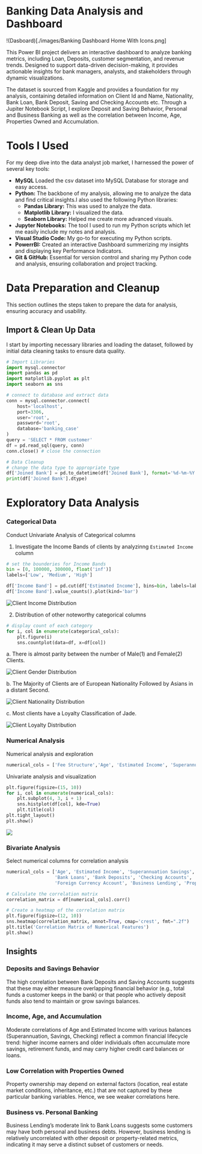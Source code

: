 # Banking Data Analysis and Dashboard

!(Dasboard)[./images/Banking Dashboard Home With Icons.png]

This Power BI project delivers an interactive dashboard to analyze banking metrics, including Loan, Deposits, customer segmentation, and revenue trends. Designed to support data-driven decision-making, it provides actionable insights for bank managers, analysts, and stakeholders through dynamic visualizations.

The dataset is sourced from Kaggle and provides a foundation for my analysis, containing detailed information on Client Id and Name, Nationality, Bank Loan, Bank Deposit, Saving and Checking Accounts etc. Through a Jupiter Notebook Script, I explore Deposit and Saving Behavior, Personal and Business Banking as well as the correlation between Income, Age, Properties Owned and Accumulation.

# Tools I Used

For my deep dive into the data analyst job market, I harnessed the power of several key tools:

- **MySQL** Loaded the csv dataset into MySQL Database for storage and easy access.
- **Python:** The backbone of my analysis, allowing me to analyze the data and find critical insights.I also used the following Python libraries:
  - **Pandas Library:** This was used to analyze the data.
  - **Matplotlib Library:** I visualized the data.
  - **Seaborn Library:** Helped me create more advanced visuals.
- **Jupyter Notebooks:** The tool I used to run my Python scripts which let me easily include my notes and analysis.
- **Visual Studio Code:** My go-to for executing my Python scripts.
- **PowerrBI:** Created an interactive Dashboard summerizing my insights and displaying key Performance Indicators.
- **Git & GitHub:** Essential for version control and sharing my Python code and analysis, ensuring collaboration and project tracking.

# Data Preparation and Cleanup

This section outlines the steps taken to prepare the data for analysis, ensuring accuracy and usability.

## Import & Clean Up Data

I start by importing necessary libraries and loading the dataset, followed by initial data cleaning tasks to ensure data quality.

```python
# Import Libraries
import mysql.connector
import pandas as pd
import matplotlib.pyplot as plt
import seaborn as sns

# connect to database and extract data
conn = mysql.connector.connect(
    host='localhost',
    port=3306,
    user='root',
    password='root',
    database='banking_case'
)
query = 'SELECT * FROM customer'
df = pd.read_sql(query, conn)
conn.close() # close the connection

# Data Cleanup
# change the data type to appropriate type
df['Joined Bank'] = pd.to_datetime(df['Joined Bank'], format='%d-%m-%Y')
print(df['Joined Bank'].dtype)
```

# Exploratory Data Analysis

### Categorical Data

Conduct Univariate Analysis of Categorical columns

1. Investigate the Income Bands of clients by analyzinng `Estimated Income` column

```python
# set the bounderies for Income Bands
bin = [0, 100000, 300000, float('inf')]
labels=['Low', 'Medium', 'High']

df['Income Band'] = pd.cut(df['Estimated Income'], bins=bin, labels=labels, right=False)
df['Income Band'].value_counts().plot(kind='bar')
```

![Client Income Distribution](./images/Client-Income-Distribution.PNG)

2. Distribution of other noteworthy categorical columns

```python
# display count of each category
for i, col in enumerate(categorical_cols):
    plt.figure(i)
    sns.countplot(data=df, x=df[col])
```

a. There is almost parity between the number of Male(1) and Female(2) Clients.

![Client Gender Distribution](./images/client-gender-distribtion.PNG)

b. The Majority of Clients are of European Nationality Followed by Asians in a distant Second.

![Client Nationality Distribution](./images/client-nationality-distribution)

c. Most clients have a Loyalty Classification of Jade.

![Client Loyalty Distribution](./images/client-loyalty-classification.PNG)

### Numerical Analysis

Numerical analysis and exploration

```python
numerical_cols = ['Fee Structure','Age', 'Estimated Income', 'Superannuation Savings', 'Credit Card Balance', 'Bank Loans', 'Bank Deposits', 'Checking Accounts', 'Saving Accounts', 'Foreign Currency Account', 'Business Lending']
```

Univariate analysis and visualization

```python
plt.figure(figsize=(15, 10))
for i, col in enumerate(numerical_cols):
    plt.subplot(4, 3, i + 1)
    sns.histplot(df[col], kde=True)
    plt.title(col)
plt.tight_layout()
plt.show()
```

![](./images/univariate-numerical-analysis.png)

### Bivariate Analysis

Select numerical columns for correlation analysis

```python
numerical_cols = ['Age', 'Estimated Income', 'Superannuation Savings', 'Credit Card Balance',
                  'Bank Loans', 'Bank Deposits', 'Checking Accounts', 'Saving Accounts',
                  'Foreign Currency Account', 'Business Lending', 'Properties Owned']

# Calculate the correlation matrix
correlation_matrix = df[numerical_cols].corr()

# Create a heatmap of the correlation matrix
plt.figure(figsize=(12, 10))
sns.heatmap(correlation_matrix, annot=True, cmap='crest', fmt=".2f")
plt.title('Correlation Matrix of Numerical Features')
plt.show()
```

## Insights

### Deposits and Savings Behavior

The high correlation between Bank Deposits and Saving Accounts suggests that these may either measure overlapping financial behavior (e.g., total funds a customer keeps in the bank) or that people who actively deposit funds also tend to maintain or grow savings balances.

### Income, Age, and Accumulation

Moderate correlations of Age and Estimated Income with various balances (Superannuation, Savings, Checking) reflect a common financial lifecycle trend: higher income earners and older individuals often accumulate more savings, retirement funds, and may carry higher credit card balances or loans.

### Low Correlation with Properties Owned

Property ownership may depend on external factors (location, real estate market conditions, inheritance, etc.) that are not captured by these particular banking variables. Hence, we see weaker correlations here.

### Business vs. Personal Banking

Business Lending’s moderate link to Bank Loans suggests some customers may have both personal and business debts. However, business lending is relatively uncorrelated with other deposit or property-related metrics, indicating it may serve a distinct subset of customers or needs.
